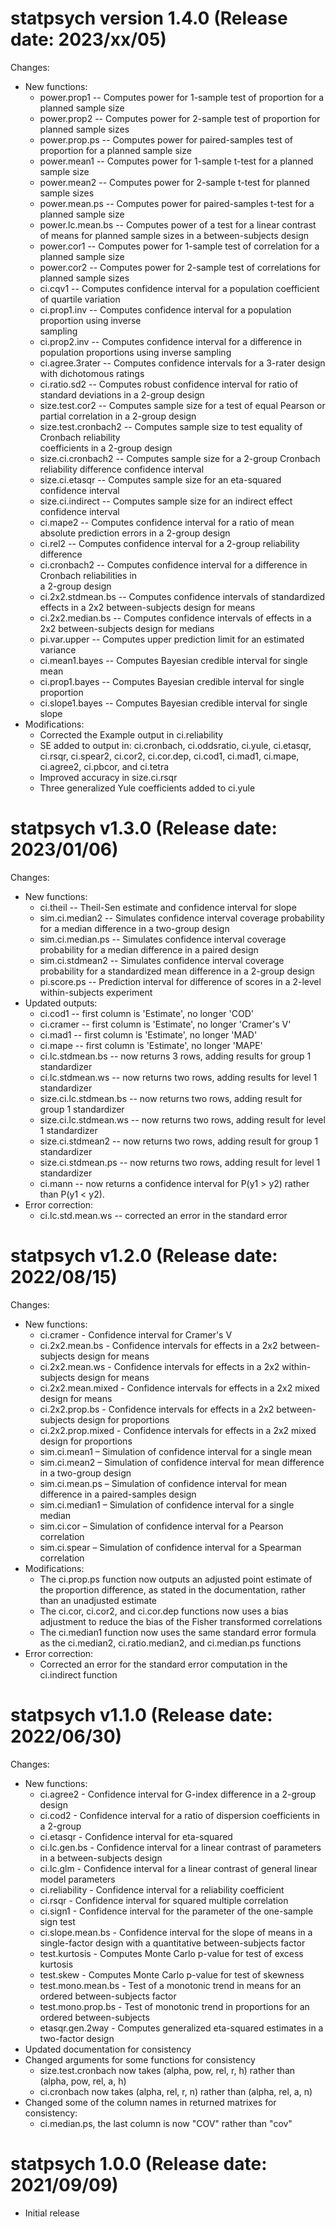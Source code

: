 statpsych version 1.4.0 (Release date: 2023/xx/05)
===========

Changes:

 * New functions:
     * power.prop1 -- Computes power for 1-sample test of proportion for a planned sample size
     * power.prop2 -- Computes power for 2-sample test of proportion for planned sample sizes
     * power.prop.ps -- Computes power for paired-samples test of proportion for a planned 
       sample size
     * power.mean1 -- Computes power for 1-sample t-test for a planned sample size
     * power.mean2 -- Computes power for 2-sample t-test for planned sample sizes
     * power.mean.ps -- Computes power for paired-samples t-test for a planned sample size
     * power.lc.mean.bs -- Computes power of a test for a linear contrast of means for planned 
       sample sizes in a between-subjects design
     * power.cor1 -- Computes power for 1-sample test of correlation for a planned sample size
     * power.cor2 -- Computes power for 2-sample test of correlations for planned sample sizes
     * ci.cqv1 -- Computes confidence interval for a population coefficient of quartile 
       variation 
     * ci.prop1.inv -- Computes confidence interval for a population proportion using inverse  
       sampling
     * ci.prop2.inv -- Computes confidence interval for a difference in population proportions 
       using inverse sampling
     * ci.agree.3rater -- Computes confidence intervals for a 3-rater design with dichotomous
       ratings
     * ci.ratio.sd2 -- Computes robust confidence interval for ratio of standard deviations in a 
       2-group design
     * size.test.cor2 -- Computes sample size for a test of equal Pearson or partial correlation in a 
       2-group design
     * size.test.cronbach2 -- Computes sample size to test equality of Cronbach reliability    
       coefficients in a 2-group design
     * size.ci.cronbach2 -- Computes sample size for a 2-group Cronbach reliability difference 
       confidence interval
     * size.ci.etasqr -- Computes sample size for an eta-squared confidence interval
     * size.ci.indirect -- Computes sample size for an indirect effect confidence interval
     * ci.mape2 -- Computes confidence interval for a ratio of mean absolute prediction errors in
       a 2-group design
     * ci.rel2 -- Computes confidence interval for a 2-group reliability difference
     * ci.cronbach2 -- Computes confidence interval for a difference in Cronbach reliabilities in  
       a 2-group design
     * ci.2x2.stdmean.bs -- Computes confidence intervals of standardized effects in a 2x2 
       between-subjects design for means
     * ci.2x2.median.bs -- Computes confidence intervals of effects in a 2x2 between-subjects 
       design for medians
     * pi.var.upper -- Computes upper prediction limit for an estimated variance
     * ci.mean1.bayes -- Computes Bayesian credible interval for single mean
     * ci.prop1.bayes -- Computes Bayesian credible interval for single proportion
     * ci.slope1.bayes -- Computes Bayesian credible interval for single slope
* Modifications:
    * Corrected the Example output in ci.reliability
    * SE added to output in:  ci.cronbach, ci.oddsratio, ci.yule, ci.etasqr, ci.rsqr, ci.spear2, 
      ci.cor2, ci.cor.dep, ci.cod1, ci.mad1, ci.mape, ci.agree2, ci.pbcor, and ci.tetra
    * Improved accuracy in size.ci.rsqr
    * Three generalized Yule coefficients added to ci.yule


statpsych v1.3.0 (Release date: 2023/01/06)
==============

Changes:

* New functions:
    * ci.theil -- Theil-Sen estimate and confidence interval for slope
    * sim.ci.median2 -- Simulates confidence interval coverage probability for a median difference in a two-group design
    * sim.ci.median.ps -- Simulates confidence interval coverage probability for a median difference in a paired design
    * sim.ci.stdmean2 -- Simulates confidence interval coverage probability for a standardized mean difference in a 2-group design
    * pi.score.ps -- Prediction interval for difference of scores in a 2-level within-subjects experiment
* Updated outputs:
    * ci.cod1 -- first column is 'Estimate', no longer 'COD'
    * ci.cramer -- first column is 'Estimate', no longer 'Cramer's V'
    * ci.mad1 -- first column is 'Estimate', no longer 'MAD'
    * ci.mape -- first column is 'Estimate', no longer 'MAPE'
    * ci.lc.stdmean.bs -- now returns 3 rows, adding results for group 1 standardizer
    * ci.lc.stdmean.ws -- now returns two rows, adding results for level 1 standardizer
    * size.ci.lc.stdmean.bs -- now returns two rows, adding result for  group 1 standardizer
    * size.ci.lc.stdmean.ws -- now returns two rows, adding result for level 1 standardizer
    * size.ci.stdmean2 -- now returns two rows, adding result for group 1 standardizer
    * size.ci.stdmean.ps -- now returns two rows, adding result for level 1 standardizer
    * ci.mann -- now returns a confidence interval for P(y1 > y2) rather than P(y1 < y2).
* Error correction:
    * ci.lc.std.mean.ws -- corrected an error in the standard error
    

statpsych v1.2.0 (Release date: 2022/08/15)
==============

Changes:

* New functions:
    * ci.cramer - Confidence interval for Cramer's V
    * ci.2x2.mean.bs - Confidence intervals for effects in a 2x2 between-subjects design for means
    * ci.2x2.mean.ws - Confidence intervals for effects in a 2x2 within-subjects design for means
    * ci.2x2.mean.mixed - Confidence intervals for effects in a 2x2 mixed design for means
    * ci.2x2.prop.bs - Confidence intervals for effects in a 2x2 between-subjects design for proportions
    * ci.2x2.prop.mixed - Confidence intervals for effects in a 2x2 mixed design for proportions
    * sim.ci.mean1 – Simulation of confidence interval for a single mean
    * sim.ci.mean2 – Simulation of confidence interval for mean difference in a two-group design
    * sim.ci.mean.ps – Simulation of confidence interval for mean difference in a paired-samples design
    * sim.ci.median1 – Simulation of confidence interval for a single median
    * sim.ci.cor – Simulation of confidence interval for a Pearson correlation
    * sim.ci.spear – Simulation of confidence interval for a Spearman correlation
* Modifications:
    * The ci.prop.ps function now outputs an adjusted point estimate of the proportion difference, as stated in the documentation, rather than an unadjusted estimate
    * The ci.cor, ci.cor2, and ci.cor.dep functions now uses a bias adjustment to reduce the bias of the Fisher transformed correlations
    * The ci.median1 function now uses the same standard error formula as the ci.median2, ci.ratio.median2, and ci.median.ps functions
* Error correction:
    * Corrected an error for the standard error computation in the ci.indirect function
    

statpsych v1.1.0 (Release date: 2022/06/30)
==============

Changes:

* New functions:
    * ci.agree2 - Confidence interval for G-index difference in a 2-group design
    * ci.cod2 - Confidence interval for a ratio of dispersion coefficients in a 2-group
    * ci.etasqr - Confidence interval for eta-squared
    * ci.lc.gen.bs - Confidence interval for a linear contrast of parameters in a between-subjects design
    * ci.lc.glm - Confidence interval for a linear contrast of general linear model parameters
    * ci.reliability - Confidence interval for a reliability coefficient
    * ci.rsqr - Confidence interval for squared multiple correlation
    * ci.sign1 - Confidence interval for the parameter of the one-sample sign test
    * ci.slope.mean.bs - Confidence interval for the slope of means in a single-factor design with a quantitative between-subjects factor
    * test.kurtosis - Computes Monte Carlo p-value for test of excess kurtosis
    * test.skew - Computes Monte Carlo p-value for test of skewness
    * test.mono.mean.bs - Test of a monotonic trend in means for an ordered between-subjects factor
    * test.mono.prop.bs - Test of monotonic trend in proportions for an ordered between-subjects
    * etasqr.gen.2way - Computes generalized eta-squared estimates in a two-factor design
* Updated documentation for consistency
* Changed arguments for some functions for consistency
    * size.test.cronbach now takes (alpha, pow, rel, r, h) rather than (alpha, pow, rel, a, h)
    * ci.cronbach now takes (alpha, rel, r, n) rather than (alpha, rel, a, n)
* Changed some of the column names in returned matrixes for consistency:
    * ci.median.ps, the last column is now "COV" rather than "cov"

statpsych 1.0.0 (Release date: 2021/09/09)
==============

* Initial release
